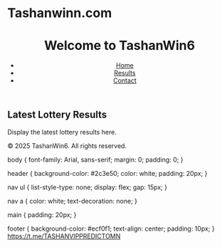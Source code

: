 # Tashanwinn.com
<!DOCTYPE html>
<html lang="en">
<head>
    <meta charset="UTF-8">
    <title>TashanWin6 - Lottery</title>
    <link rel="stylesheet" href="styles.css">
</head>
<body>
    <header>
        <h1>Welcome to TashanWin6</h1>
        <nav>
            <ul>
                <li><a href="#">Home</a></li>
                <li><a href="#">Results</a></li>
                <li><a href="#">Contact</a></li>
            </ul>
        </nav>
    </header>
    <main>
        <section class="lottery-info">
            <h2>Latest Lottery Results</h2>
            <p>Display the latest lottery results here.</p>
        </section>
    </main>
    <footer>
        <p>&copy; 2025 TashanWin6. All rights reserved.</p>
    </footer>
</body>
</html>
body {
    font-family: Arial, sans-serif;
    margin: 0;
    padding: 0;
}

header {
    background-color: #2c3e50;
    color: white;
    padding: 20px;
}

nav ul {
    list-style-type: none;
    display: flex;
    gap: 15px;
}

nav a {
    color: white;
    text-decoration: none;
}

main {
    padding: 20px;
}

footer {
    background-color: #ecf0f1;
    text-align: center;
    padding: 10px;
}
https://t.me/TASHANVIPPREDICTOMN
